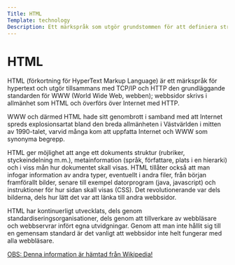 ```yaml
---
Title: HTML
Template: technology
Description: Ett märkspråk som utgör grundstommen för att definiera strukturen på en hemsida.
---
```



HTML
=========

HTML (förkortning för HyperText Markup Language) är ett märkspråk för hypertext och utgör tillsammans med TCP/IP och HTTP den grundläggande standarden för WWW (World Wide Web, webben); webbsidor skrivs i allmänhet som HTML och överförs över Internet med HTTP.

WWW och därmed HTML hade sitt genombrott i samband med att Internet spreds explosionsartat bland den breda allmänheten i Västvärlden i mitten av 1990-talet, varvid många kom att uppfatta Internet och WWW som synonyma begrepp.

HTML ger möjlighet att ange ett dokuments struktur (rubriker, styckeindelning m.m.), metainformation (språk, författare, plats i en hierarki) och i viss mån hur dokumentet skall visas. HTML tillåter också att man infogar information av andra typer, eventuellt i andra filer, från början framförallt bilder, senare till exempel datorprogram (java, javascript) och instruktioner för hur sidan skall visas (CSS). Det revolutionerande var dels bilderna, dels hur lätt det var att länka till andra webbsidor.

HTML har kontinuerligt utvecklats, dels genom standardiseringsorganisationer, dels genom att tillverkare av webbläsare och webbservrar infört egna utvidgningar. Genom att man inte hållit sig till en gemensam standard är det vanligt att webbsidor inte helt fungerar med alla webbläsare.

<a href="https://sv.wikipedia.org/wiki/HTML">OBS: Denna information är hämtad från Wikipedia!</a>

